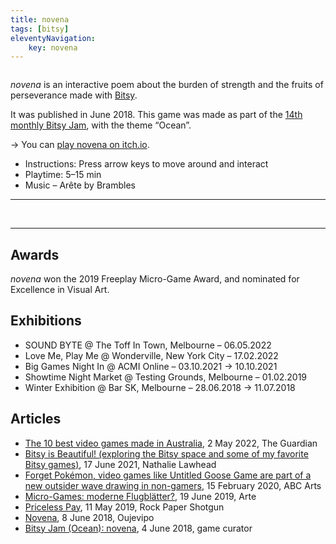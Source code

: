 ```yaml
---
title: novena
tags: [bitsy]
eleventyNavigation:
	key: novena
---
```


<img src="/img/novena-title.gif" alt="">

*novena* is an interactive poem about the burden of strength and the fruits of perseverance made with [Bitsy](https://make.bitsy.org/).

It was published in June 2018. This game was made as part of the [14th monthly Bitsy Jam](https://itch.io/jam/ocean-bitsy), with the theme “Ocean”.

→ You can [play novena on itch.io](https://haraiva.itch.io/novena).
- Instructions: Press arrow keys to move around and interact
- Playtime: 5–15 min
- Music – Arête by Brambles

---

<div class="gallery2x2">
	<img src="/img/novena-stars.gif" alt="" style="grid-area:a"></img>
	<img src="/img/novena-ocean.gif" alt="" style="grid-area:b"></img>
	<img src="/img/novena-storm.gif" alt="" style="grid-area:c"></img>
	<img src="/img/novena-church.gif" alt="" style="grid-area:d"></img>
</div>

---

## Awards

*novena* won the 2019 Freeplay Micro-Game Award, and nominated for Excellence in Visual Art.

## Exhibitions 

- SOUND BYTE @ The Toff In Town, Melbourne – 06.05.2022
- Love Me, Play Me @ Wonderville, New York City – 17.02.2022
- Big Games Night In @ ACMI Online – 03.10.2021 → 10.10.2021
- Showtime Night Market @ Testing Grounds, Melbourne – 01.02.2019
- Winter Exhibition @ Bar SK, Melbourne – 28.06.2018 → 11.07.2018

## Articles

- [The 10 best video games made in Australia](https://www.theguardian.com/games/2022/may/02/the-10-best-video-games-made-in-australia-sorted), 2 May 2022, The Guardian
- [Bitsy is Beautiful! (exploring the Bitsy space and some of my favorite Bitsy games)](http://www.nathalielawhead.com/candybox/bitsy-is-beautiful-exploring-the-bitsy-space-and-some-of-my-favorite-bitsy-games), 17 June 2021, Nathalie Lawhead
- [Forget Pokémon, video games like Untitled Goose Game are part of a new outsider wave drawing in non-gamers](https://www.abc.net.au/news/2020-02-15/video-games-design-untitled-goose-game-indie-games-development/11962590), 15 February 2020, ABC Arts
- [Micro-Games: moderne Flugblätter?](https://www.arte.tv/de/articles/tracks-marina-diez-bitsy), 19 June 2019, Arte
- [Priceless Pay](https://www.rockpapershotgun.com/priceless-play-11-may), 11 May 2019, Rock Paper Shotgun
- [Novena](https://oujevipo.fr/general/6898-novena/), 8 June 2018, Oujevipo
- [Bitsy Jam (Ocean): novena](https://game-curator.com/jams/bitsy-jam-ocean-novena/), 4 June 2018, game curator
